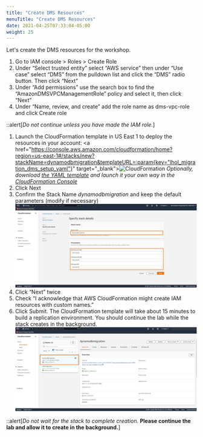 ```yaml
---
title: "Create DMS Resources"
menuTitle: "Create DMS Resources"
date: 2021-04-25T07:33:04-05:00
weight: 25
---
```


Let's create the DMS resources for the workshop.

1.  Go to IAM console > Roles > Create Role
2.  Under “Select trusted entity” select “AWS service” then under “Use case” select “DMS” from the pulldown list and click the “DMS” radio button. Then click “Next”
3.  Under “Add permissions” use the search box to find the “AmazonDMSVPCManagementRole” policy and select it, then click “Next”
5.  Under “Name, review, and create” add the role name as dms-vpc-role and click Create role

::alert[_Do not continue unless you have made the IAM role._]

1. Launch the CloudFormation template in US East 1 to deploy the resources in your account:
  <a href="https://console.aws.amazon.com/cloudformation/home?region=us-east-1#/stacks/new?stackName=dynamodbmigration&templateURL=:param{key="lhol_migration_dms_setup_yaml"}" target="_blank"><img src="/images/cloudformation-launch-stack.png" alt="CloudFormation"/></a>
  *Optionally, download [the YAML template](:param{key="lhol_migration_dms_setup_yaml"}) and launch it your own way in the [CloudFormation Console](https://console.aws.amazon.com/cloudformation/home?region=us-east-1#/stacks/create/template)*
9.  Click Next
10. Confirm the Stack Name *dynamodbmigration* and keep the default parameters (modify if necessary)
    ![Final Deployment Architecture](/static/images/migration18.jpg)
11. Click “Next” twice
12. Check “I acknowledge that AWS CloudFormation might create IAM resources with custom names.”
1.  Click Submit. The CloudFormation template will take about 15 minutes to build a replication environment. You should continue the lab while the stack creates in the background.
    ![Final Deployment Architecture](/static/images/migration19.jpg)

::alert[_Do not wait for the stack to complete creation._ **Please continue the lab and allow it to create in the background.**]
